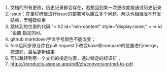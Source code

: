 1. 文档的所有更改，历史记录都会存在，若想回到某一次更改直接通过历史记录  
2. issue：在里程碑里进行issue的部署可以建立多个问题，解决也相当版本开发结束，里程碑结束  
3.  跳转到的位置的代码:"< h2 id="min-content" style="display:none;" > </h2> ⇒ id "设置 指定的id。  
4.  github markdown字体字号颜色不能改变；  
5.  fork后同步原仓库在pull request下改变base和compare的位置进行merge，按流程，最后更新结束  
6.  可以跳转到另一个文档的指定位置，通过特定的标识符；  
7.  https://products.aspose.app/pdf/zh/conversion/md-to-pdf
